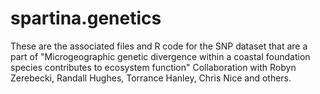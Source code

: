 # spartina.genetics

These are the associated files and R code for the SNP dataset that are a part of "Microgeographic genetic divergence within a coastal foundation species contributes to ecosystem function" Collaboration with Robyn Zerebecki, Randall Hughes, Torrance Hanley, Chris Nice and others.


